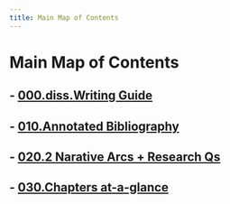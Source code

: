 ```yaml
---
title: Main Map of Contents
---
```


# Main Map of Contents
## - [000.diss.Writing Guide](000.Chapters/000.diss.Writing%20Guide.md)
## - [010.Annotated Bibliography](000.Chapters/010.Annotated%20Bibliography.md)
## - [020.2 Narative Arcs + Research Qs](000.Chapters/020.diss.2%20Narative%20Arcs%20+%20Research%20Qs.md)
## - [030.Chapters at-a-glance](000.Chapters/030.Chapters%20at-a-glance.md)

